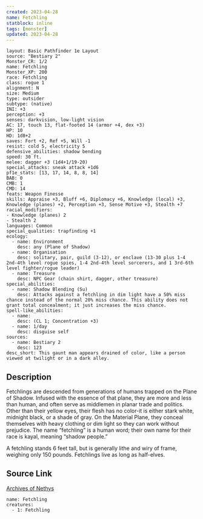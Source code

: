 ```yaml
---
created: 2023-04-28
name: Fetchling
statblock: inline
tags: [monster]
updated: 2023-04-28
---
```

```statblock
layout: Basic Pathfinder 1e Layout
source: "Bestiary 2"
Monster_CR: 1/2
name: Fetchling
Monster_XP: 200
race: Fetchling
class: rogue 1
alignment: N
size: Medium
type: outsider
subtype: (native)
INI: +3
perception: +3
senses: darkvision, low-light vision
AC: 17, touch 13, flat-footed 14 (armor +4, dex +3)
HP: 10
HD: 1d8+2
saves: Fort +2, Ref +5, Will -1
resist: cold 5, electricity 5
defensive_abilities: shadow bending
speed: 30 ft.
melee: dagger +3 (1d4+1/19-20)
special_attacks: sneak attack +1d6
pf1e_stats: [13, 17, 14, 8, 8, 14]
BAB: 0
CMB: 1
CMD: 14
feats: Weapon Finesse
skills: Appraise +3, Bluff +6, Diplomacy +6, Knowledge (local) +3, Knowledge (planes) +2, Perception +3, Sense Motive +3, Stealth +7
racial_modifiers:
- Knowledge (planes) 2
- Stealth 2
languages: Common
special_qualities: trapfinding +1
ecology:
  - name: Environment
    desc: any (Plane of Shadow)
  - name: Organisation
    desc: solitary, pair, guild (3-12), or enclave (13-30 plus 1-4 2nd-4th level rogue spies, 1-4 2nd-4th level sorcerers, and 1 3rd-6th level fighter/rogue leader)
  - name: Treasure
    desc: NPC Gear (chain shirt, dagger, other treasure)
special_abilities:
  - name: Shadow Blending (Su)
    desc: Attacks against a fetchling in dim light have a 50% miss chance instead of the normal 20% miss chance. This ability does not grant total concealment; it just increases the miss chance.
spell-like_abilities:
  - name:
    desc: (CL 1; Concentration +3)
  - name: 1/day
    desc: disguise self
sources:
  - name: Bestiary 2
    desc: 123
desc_short: This gaunt man appears drained of color, like a person viewed at twilight or in a dark alley.
```
## Description
Fetchlings are descended from generations of humans trapped on the Plane of Shadow. Infused with the essence of that plane, they are more and less than human, and often serve as middlemen in planar trade and politics. Other than their yellow eyes, their flesh has no color-it is either stark white, midnight black, or a shade of gray. On the Material Plane, they conceal themselves with heavy clothing or dim light so they can work without prejudice. The name “fetchling” is a human word; their own name for their race is kayal, meaning “shadow people.”

A fetchling stands 6 feet tall, but is generally lithe and wiry of frame, weighing only 150 pounds. Fetchlings live as long as half-elves.
## Source Link
[Archives of Nethys](https://aonprd.com/MonsterDisplay.aspx?ItemName=Fetchling)
```encounter-table
name: Fetchling
creatures:
  - 1: Fetchling
```
